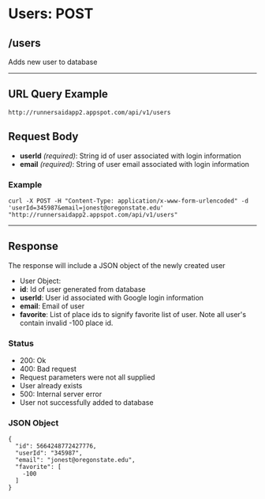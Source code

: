 # Users: POST

## /users

Adds new user to database

---

## URL Query Example

```
http://runnersaidapp2.appspot.com/api/v1/users
```

## Request Body

- **userId** *(required)*: String id of user associated with login information
- **email** *(required)*: String of user email associated with login information 

### Example

```
curl -X POST -H "Content-Type: application/x-www-form-urlencoded" -d 'userId=345987&email=jonest@oregonstate.edu' "http://runnersaidapp2.appspot.com/api/v1/users"
```

---

## Response

The response will include a JSON object of the newly created user

- User Object:
 - **id**: Id of user generated from database
 - **userId**: User id associated with Google login information
 - **email**: Email of user
 - **favorite**: List of place ids to signify favorite list of user. Note all user's contain invalid -100 place id.

### Status
- 200: Ok
- 400: Bad request
 - Request parameters were not all supplied
 - User already exists
- 500: Internal server error
 - User not successfully added to database


### JSON Object

```
{
  "id": 5664248772427776,
  "userId": "345987",
  "email": "jonest@oregonstate.edu",
  "favorite": [
    -100
  ]
}
```